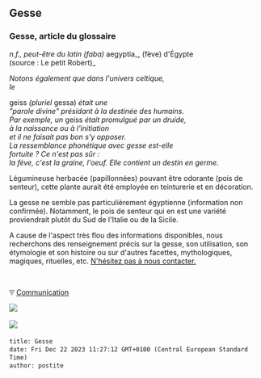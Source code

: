 ## Gesse
### Gesse, article du glossaire
 _n.f., peut-être du latin (_faba_)_ aegyptia_, (fève) d'Égypte  
(source : Le petit Robert)_

_Notons également que dans l'univers celtique,  
le_

geiss _(pluriel_ gessa) _était une  
"parole divine" présidant à la destinée des humains.  
Par exemple, un_ geiss _était promulgué par un druide,  
à la naissance ou à l'initiation  
et il ne faisait pas bon s'y opposer.  
La ressemblance phonétique avec gesse est-elle  
fortuite ? Ce n'est pas sûr :  
la fève, c'est la graine, l'oeuf. Elle contient un destin en germe._ 

Légumineuse herbacée (papillonnées) pouvant être odorante (pois de senteur), cette plante aurait été employée en teinturerie et en décoration.

La gesse ne semble pas particulièrement égyptienne (information non confirmée). Notamment, le pois de senteur qui en est une variété proviendrait plutôt du Sud de l'Italie ou de la Sicile.

A cause de l'aspect très flou des informations disponibles, nous recherchons des renseignement précis sur la gesse, son utilisation, son étymologie et son histoire ou sur d'autres facettes, mythologiques, magiques, rituelles, etc. [N'hésitez pas à nous contacter.](ecrire.html)



  ![](images/transparent122x1.gif)

![](images/flechebas.gif) [Communication](http://www.artrealite.com/annonceurs.htm) 

[![](https://cbonvin.fr/sites/regie.artrealite.com/visuels/campagne1.png)](index-2.html#20131014)

![](https://cbonvin.fr/sites/regie.artrealite.com/visuels/campagne2.png)
```
title: Gesse
date: Fri Dec 22 2023 11:27:12 GMT+0100 (Central European Standard Time)
author: postite
```
